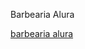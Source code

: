 Barbearia Alura

[barbearia alura](https://codepen.io/RAFAEL-ALVES-SANTOS/pen/WNLgRYK?editors=1100)
